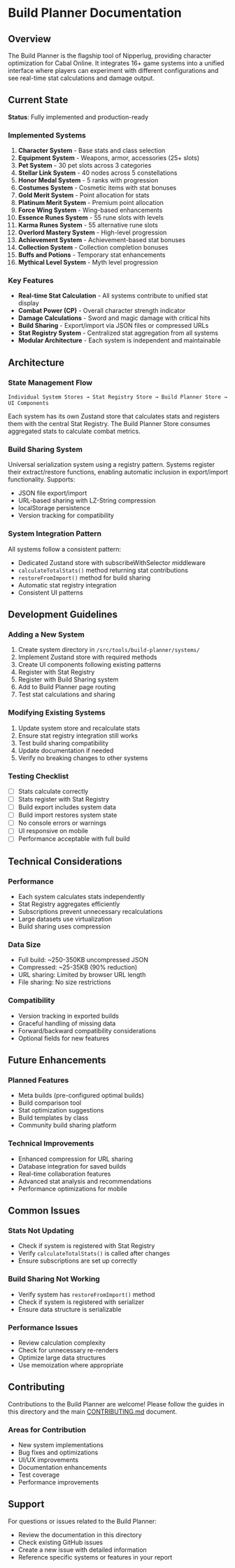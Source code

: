 # Build Planner Documentation

## Overview

The Build Planner is the flagship tool of Nipperlug, providing character optimization for Cabal Online. It integrates 16+ game systems into a unified interface where players can experiment with different configurations and see real-time stat calculations and damage output.

## Current State

**Status**: Fully implemented and production-ready

### Implemented Systems
1. **Character System** - Base stats and class selection
2. **Equipment System** - Weapons, armor, accessories (25+ slots)
3. **Pet System** - 30 pet slots across 3 categories
4. **Stellar Link System** - 40 nodes across 5 constellations
5. **Honor Medal System** - 5 ranks with progression
6. **Costumes System** - Cosmetic items with stat bonuses
7. **Gold Merit System** - Point allocation for stats
8. **Platinum Merit System** - Premium point allocation
9. **Force Wing System** - Wing-based enhancements
10. **Essence Runes System** - 55 rune slots with levels
11. **Karma Runes System** - 55 alternative rune slots
12. **Overlord Mastery System** - High-level progression
13. **Achievement System** - Achievement-based stat bonuses
14. **Collection System** - Collection completion bonuses
15. **Buffs and Potions** - Temporary stat enhancements
16. **Mythical Level System** - Myth level progression

### Key Features
- **Real-time Stat Calculation** - All systems contribute to unified stat display
- **Combat Power (CP)** - Overall character strength indicator
- **Damage Calculations** - Sword and magic damage with critical hits
- **Build Sharing** - Export/import via JSON files or compressed URLs
- **Stat Registry System** - Centralized stat aggregation from all systems
- **Modular Architecture** - Each system is independent and maintainable

## Architecture

### State Management Flow
```
Individual System Stores → Stat Registry Store → Build Planner Store → UI Components
```

Each system has its own Zustand store that calculates stats and registers them with the central Stat Registry. The Build Planner Store consumes aggregated stats to calculate combat metrics.

### Build Sharing System
Universal serialization system using a registry pattern. Systems register their extract/restore functions, enabling automatic inclusion in export/import functionality. Supports:
- JSON file export/import
- URL-based sharing with LZ-String compression
- localStorage persistence
- Version tracking for compatibility

### System Integration Pattern
All systems follow a consistent pattern:
- Dedicated Zustand store with subscribeWithSelector middleware
- `calculateTotalStats()` method returning stat contributions
- `restoreFromImport()` method for build sharing
- Automatic stat registry integration
- Consistent UI patterns

## Development Guidelines

### Adding a New System
1. Create system directory in `/src/tools/build-planner/systems/`
2. Implement Zustand store with required methods
3. Create UI components following existing patterns
4. Register with Stat Registry
5. Register with Build Sharing system
6. Add to Build Planner page routing
7. Test stat calculations and sharing

### Modifying Existing Systems
1. Update system store and recalculate stats
2. Ensure stat registry integration still works
3. Test build sharing compatibility
4. Update documentation if needed
5. Verify no breaking changes to other systems

### Testing Checklist
- [ ] Stats calculate correctly
- [ ] Stats register with Stat Registry
- [ ] Build export includes system data
- [ ] Build import restores system state
- [ ] No console errors or warnings
- [ ] UI responsive on mobile
- [ ] Performance acceptable with full build

## Technical Considerations

### Performance
- Each system calculates stats independently
- Stat Registry aggregates efficiently
- Subscriptions prevent unnecessary recalculations
- Large datasets use virtualization
- Build sharing uses compression

### Data Size
- Full build: ~250-350KB uncompressed JSON
- Compressed: ~25-35KB (90% reduction)
- URL sharing: Limited by browser URL length
- File sharing: No size restrictions

### Compatibility
- Version tracking in exported builds
- Graceful handling of missing data
- Forward/backward compatibility considerations
- Optional fields for new features

## Future Enhancements

### Planned Features
- Meta builds (pre-configured optimal builds)
- Build comparison tool
- Stat optimization suggestions
- Build templates by class
- Community build sharing platform

### Technical Improvements
- Enhanced compression for URL sharing
- Database integration for saved builds
- Real-time collaboration features
- Advanced stat analysis and recommendations
- Performance optimizations for mobile

## Common Issues

### Stats Not Updating
- Check if system is registered with Stat Registry
- Verify `calculateTotalStats()` is called after changes
- Ensure subscriptions are set up correctly

### Build Sharing Not Working
- Verify system has `restoreFromImport()` method
- Check if system is registered with serializer
- Ensure data structure is serializable

### Performance Issues
- Review calculation complexity
- Check for unnecessary re-renders
- Optimize large data structures
- Use memoization where appropriate

## Contributing

Contributions to the Build Planner are welcome! Please follow the guides in this directory and the main [CONTRIBUTING.md](../CONTRIBUTING.md) document.

### Areas for Contribution
- New system implementations
- Bug fixes and optimizations
- UI/UX improvements
- Documentation enhancements
- Test coverage
- Performance improvements

## Support

For questions or issues related to the Build Planner:
- Review the documentation in this directory
- Check existing GitHub issues
- Create a new issue with detailed information
- Reference specific systems or features in your report